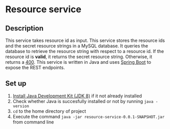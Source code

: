 # Resource service
## Description
This service takes resource id as input. This service stores the resource ids and the secret resource strings in a MySQL database. It queries the database to retrieve the resource string with respect to a resource id. If the resource id is **valid**, it returns the secret resource string. Otherwise, it returns a [400](https://httpstatuses.com/400).
This service is written in Java and uses [Spring Boot](https://projects.spring.io/spring-boot/) to expose the REST endpoints.

## Set up
1) [Install Java Development Kit (JDK 8)](http://www.oracle.com/technetwork/java/javase/downloads/jdk8-downloads-2133151.html) if it not already installed
1) Check whether Java is succesfully installed or not by running `java -version`
1) `cd` to the home directory of project
1) Execute the command `java -jar resource-service-0.0.1-SNAPSHOT.jar` from command line
